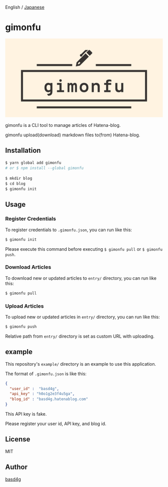 English / [Japanese](README_ja.md)

# gimonfu

![logo](logo.png)

gimonfu is a CLI tool to manage articles of Hatena-blog.

gimonfu upload(download) markdown files to(from) Hatena-blog.

## Installation

```sh
$ yarn global add gimonfu
# or $ npm install --global gimonfu

$ mkdir blog
$ cd blog
$ gimonfu init
```

## Usage

### Register Credentials

To register credentials to `.gimonfu.json`, you can run like this:

```sh
$ gimonfu init
```

Please execute this command before executing `$ gimonfu pull` or `$ gimonfu push`.

### Download Articles

To download new or updated articles to `entry/` directory, you can run like this:

```sh
$ gimonfu pull
```


### Upload Articles

To upload new or updated articles in `entry/` directory, you can run like this:

```sh
$ gimonfu push
```

Relative path from `entry/` directory is set as custom URL with uploading.

## example

This repository's `example/` directory is an example to use this application.

The format of `.gimonfu.json` is like this:

```.gimonfu.json
{
  "user_id" :  "basd4g",
  "api_key" : "h0o1g2e3f4u5ga",
  "blog_id" : "basd4g.hatenablog.com"
}
```

This API key is fake.

Please register your user id, API key, and blog id.

## License

MIT

## Author

[basd4g](https://github.com/basd4g)


